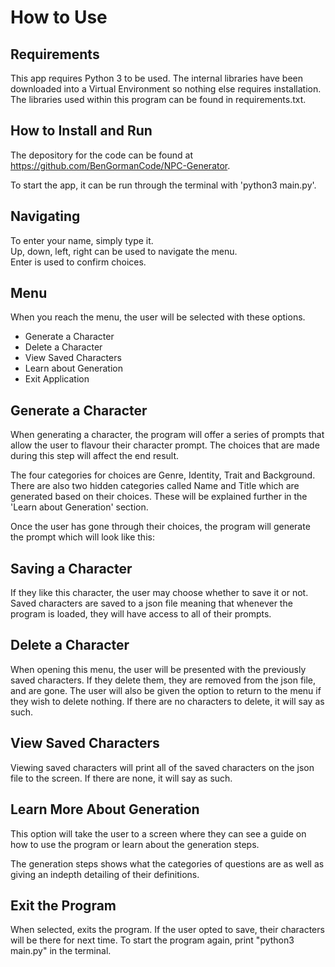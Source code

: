 # How to Use
## Requirements
This app requires Python 3 to be used. The internal libraries have been downloaded into a Virtual Environment so nothing else requires installation. The libraries used within this program can be found in requirements.txt. 

## How to Install and Run
The depository for the code can be found at https://github.com/BenGormanCode/NPC-Generator.

To start the app, it can be run through the terminal with 'python3 main.py'. 

## Navigating
To enter your name, simply type it.  
Up, down, left, right can be used to navigate the menu.    
Enter is used to confirm choices.   

## Menu
When you reach the menu, the user will be selected with these options. 

- Generate a Character
- Delete a Character
- View Saved Characters
- Learn about Generation
- Exit Application

## Generate a Character
When generating a character, the program will offer a series of prompts that allow the user to flavour their character prompt. The choices that are made during this step will affect the end result.

The four categories for choices are Genre, Identity, Trait and Background. There are also two hidden categories called Name and Title which are generated based on their choices. These will be explained further in the 'Learn about Generation' section. 

Once the user has gone through their choices, the program will generate the prompt which will look like this: 

## Saving a Character
If they like this character, the user may choose whether to save it or not. Saved characters are saved to a json file meaning that whenever the program is loaded, they will have access to all of their prompts. 

## Delete a Character
When opening this menu, the user will be presented with the previously saved characters. If they delete them, they are removed from the json file, and are gone. The user will also be given the option to return to the menu if they wish to delete nothing. If there are no characters to delete, it will say as such. 

## View Saved Characters
Viewing saved characters will print all of the saved characters on the json file to the screen. If there are none, it will say as such. 

## Learn More About Generation
This option will take the user to a screen where they can see a guide on how to use the program or learn about the generation steps. 

The generation steps shows what the categories of questions are as well as giving an indepth detailing of their definitions. 

## Exit the Program
When selected, exits the program. If the user opted to save, their characters will be there for next time. To start the program again, print "python3 main.py" in the terminal. 
